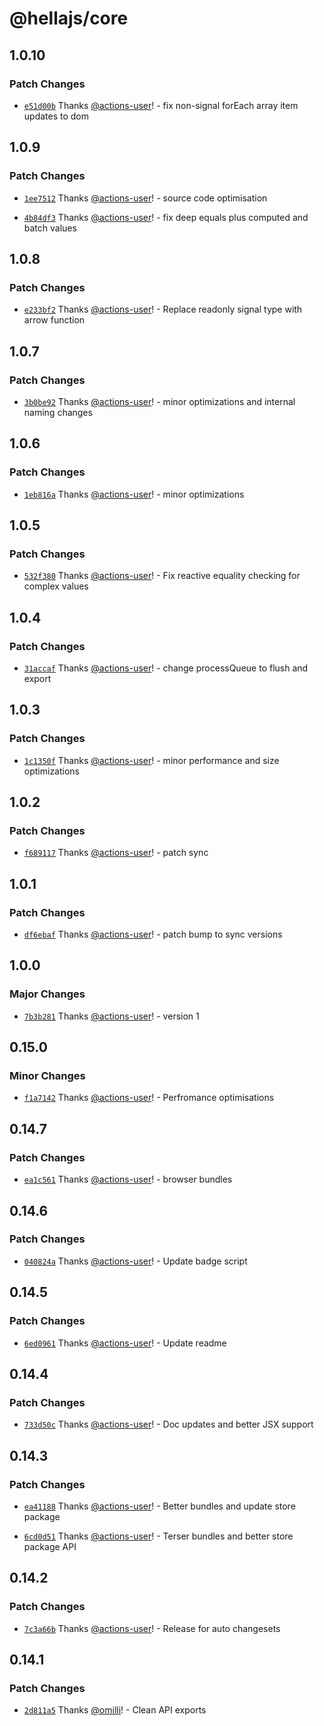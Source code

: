 # @hellajs/core

## 1.0.10

### Patch Changes

- [`e51d00b`](https://github.com/omilli/hellajs/commit/e51d00bed146c6caf6cd853f94d8c6b66bd2058e) Thanks [@actions-user](https://github.com/actions-user)! - fix non-signal forEach array item updates to dom

## 1.0.9

### Patch Changes

- [`1ee7512`](https://github.com/omilli/hellajs/commit/1ee7512d28518747d5363d6da60c0a813801f84a) Thanks [@actions-user](https://github.com/actions-user)! - source code optimisation

- [`4b84df3`](https://github.com/omilli/hellajs/commit/4b84df3fb95da5b67a375310f66c32e372b2fe27) Thanks [@actions-user](https://github.com/actions-user)! - fix deep equals plus computed and batch values

## 1.0.8

### Patch Changes

- [`e233bf2`](https://github.com/omilli/hellajs/commit/e233bf266385a6c339a97be2afa32bbb46c7630b) Thanks [@actions-user](https://github.com/actions-user)! - Replace readonly signal type with arrow function

## 1.0.7

### Patch Changes

- [`3b0be92`](https://github.com/omilli/hellajs/commit/3b0be9299eb440a8df0226fbab158497b83baf26) Thanks [@actions-user](https://github.com/actions-user)! - minor optimizations and internal naming changes

## 1.0.6

### Patch Changes

- [`1eb816a`](https://github.com/omilli/hellajs/commit/1eb816a6b65939ae22cf0de7f61c5eda01952f22) Thanks [@actions-user](https://github.com/actions-user)! - minor optimizations

## 1.0.5

### Patch Changes

- [`532f380`](https://github.com/omilli/hellajs/commit/532f38003e1cb900e05cb09c4fbbad4dce8ff27d) Thanks [@actions-user](https://github.com/actions-user)! - Fix reactive equality checking for complex values

## 1.0.4

### Patch Changes

- [`31accaf`](https://github.com/omilli/hellajs/commit/31accafaf4b5634550ae6d5841dc16d4038f149f) Thanks [@actions-user](https://github.com/actions-user)! - change processQueue to flush and export

## 1.0.3

### Patch Changes

- [`1c1350f`](https://github.com/omilli/hellajs/commit/1c1350fd886340fdbda1c46ba319d8d3a7bc663b) Thanks [@actions-user](https://github.com/actions-user)! - minor performance and size optimizations

## 1.0.2

### Patch Changes

- [`f689117`](https://github.com/omilli/hellajs/commit/f689117a0c059fe4cefa5f5aaab77ad65d7b897f) Thanks [@actions-user](https://github.com/actions-user)! - patch sync

## 1.0.1

### Patch Changes

- [`df6ebaf`](https://github.com/omilli/hellajs/commit/df6ebaf17134ba63af189da1c976e47cb9a587ef) Thanks [@actions-user](https://github.com/actions-user)! - patch bump to sync versions

## 1.0.0

### Major Changes

- [`7b3b281`](https://github.com/omilli/hellajs/commit/7b3b281316dcd27600dd33182311c31fa2340371) Thanks [@actions-user](https://github.com/actions-user)! - version 1

## 0.15.0

### Minor Changes

- [`f1a7142`](https://github.com/omilli/hellajs/commit/f1a714203be88a7e7e7a3bd8bd6617dd10f35719) Thanks [@actions-user](https://github.com/actions-user)! - Perfromance optimisations

## 0.14.7

### Patch Changes

- [`ea1c561`](https://github.com/omilli/hellajs/commit/ea1c561fe1665ecbd6c8bebcbfb90fab22283960) Thanks [@actions-user](https://github.com/actions-user)! - browser bundles

## 0.14.6

### Patch Changes

- [`040824a`](https://github.com/omilli/hellajs/commit/040824a2920648485a70193db80e3df5dd89b96f) Thanks [@actions-user](https://github.com/actions-user)! - Update badge script

## 0.14.5

### Patch Changes

- [`6ed0961`](https://github.com/omilli/hellajs/commit/6ed0961124abe05b839f679e0ca82598b2cbf87c) Thanks [@actions-user](https://github.com/actions-user)! - Update readme

## 0.14.4

### Patch Changes

- [`733d50c`](https://github.com/omilli/hellajs/commit/733d50c8e475c5b4471a23903c2b9022c80b0e38) Thanks [@actions-user](https://github.com/actions-user)! - Doc updates and better JSX support

## 0.14.3

### Patch Changes

- [`ea41188`](https://github.com/omilli/hellajs/commit/ea41188e7f03960cd0a39b30309f962c469419f0) Thanks [@actions-user](https://github.com/actions-user)! - Better bundles and update store package

- [`6cd0d51`](https://github.com/omilli/hellajs/commit/6cd0d517f27c97b762e7a83145ad4fb15d66778d) Thanks [@actions-user](https://github.com/actions-user)! - Terser bundles and better store package API

## 0.14.2

### Patch Changes

- [`7c3a66b`](https://github.com/omilli/hellajs/commit/7c3a66bd4b3c7ea2c577030be122018253580824) Thanks [@actions-user](https://github.com/actions-user)! - Release for auto changesets

## 0.14.1

### Patch Changes

- [`2d811a5`](https://github.com/omilli/hellajs/commit/2d811a59a99acb5fb90e1885e28c331ef308aab4) Thanks [@omilli](https://github.com/omilli)! - Clean API exports
